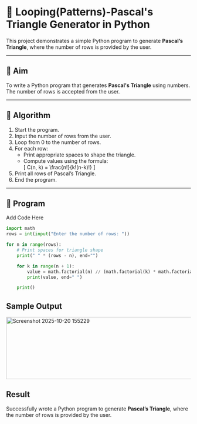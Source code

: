 # 🔺 Looping(Patterns)-Pascal's Triangle Generator in Python

This project demonstrates a simple Python program to generate **Pascal’s Triangle**, where the number of rows is provided by the user.

---

## 🎯 Aim

To write a Python program that generates **Pascal's Triangle** using numbers. The number of rows is accepted from the user.

---

## 🧠 Algorithm

1. Start the program.
2. Input the number of rows from the user.
3. Loop from 0 to the number of rows.
4. For each row:
   - Print appropriate spaces to shape the triangle.
   - Compute values using the formula:  
     \[
     C(n, k) = \frac{n!}{k!(n-k)!}
     \]
5. Print all rows of Pascal’s Triangle.
6. End the program.

---

## 🧪 Program
Add Code Here
```py
import math
rows = int(input("Enter the number of rows: "))

for n in range(rows):
    # Print spaces for triangle shape
    print(" " * (rows - n), end="")

    for k in range(n + 1):
        value = math.factorial(n) // (math.factorial(k) * math.factorial(n - k))
        print(value, end=" ")

    print()
```
## Sample Output
<img width="885" height="169" alt="Screenshot 2025-10-20 155229" src="https://github.com/user-attachments/assets/1b29540f-02c3-4c6f-bfdf-e5051ecce914" />

## Result
Successfully wrote a Python program to generate **Pascal’s Triangle**, where the number of rows is provided by the user.
